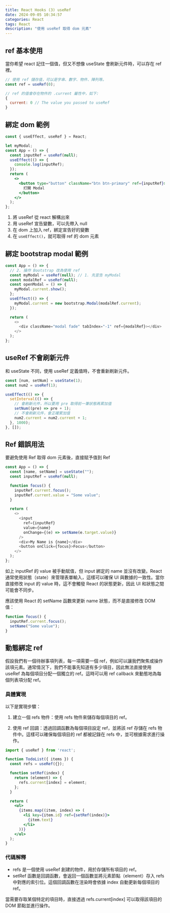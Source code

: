 ```yaml
---
title: React Hooks (3) useRef
date: 2024-09-05 10:34:57
categories: React
tags: React
description: "使用 useRef 取得 dom 元素"
---
```


## ref 基本使用

當你希望 react 記住一個值，但又不想像 useState 會刷新元件時，可以存在 ref 裡。

``` js
// 使用 ref 儲存值，可以是字串、數字、物件、陣列等。
const ref = useRef(0);

// ref 的值會存在物件的 .current 屬性中，如下:
{ 
  current: 0 // The value you passed to useRef
}
```

## 綁定 dom 範例

```jsx
const { useEffect, useRef } = React;

let myModal;
const App = () => {
  const inputRef = useRef(null);
  useEffect(() => {
    console.log(inputRef);
  });
  return (
    <>
      <button type="button" className="btn btn-primary" ref={inputRef}>
        打開 Modal
      </button>
    </>
  );
};
```

1. 將 useRef 從 react 解構出來
2. 用 useRef 宣告變數，可以先帶入 null
3. 在 dom 上加入 ref，綁定宣告好的變數
4. 在 `useEffect()`，就可取得 ref 的 dom 元素

## 綁定 bootstrap modal 範例

```js
const App = () => {
  // 2. 操作 Bootstrap 改為使用 ref
  const myModal = useRef(null); // 1. 先宣告 myModal
  const modalRef = useRef(null);
  const openModal = () => {
    myModal.current.show();
  };
  useEffect(() => {
    myModal.current = new bootstrap.Modal(modalRef.current);
  });

  return (
    <>
      <div className="modal fade" tabIndex="-1" ref={modalRef}></div>
    </>
  );
};
```

## useRef 不會刷新元件

和 useState 不同，使用 useRef 定義值時，不會重新刷新元件。

```js
const [num, setNum] = useState(1);
const num2 = useRef(1);

useEffect(() => {
  setInterval(() => {
    // 會刷新元件，所以要用 pre 取得前一筆狀態再累加值
    setNum((pre) => pre + 1);
    // 不會刷新元件，會正確累加值
    num2.current = num2.current + 1;
  }, 1000);
}, []);
```

## Ref 錯誤用法

要避免使用 Ref 取得 dom 元素後，直接賦予值到 Ref

```js
const App = () => {
  const [name, setName] = useState("");
  const inputRef = useRef(null);

  function focus() {
    inputRef.current.focus();
    inputRef.current.value = "Some value";
  }

  return (
    <>
      <input
        ref={inputRef}
        value={name}
        onChange={(e) => setName(e.target.value)}
      />
      <div>My Name is {name}</div>
      <button onClick={focus}>Focus</button>
    </>
  );
};
```

如上 inputRef 的 value 被手動賦值，但 input 綁定的 name 並沒有改變。React 通常使用狀態（state）來管理表單輸入，這樣可以確保 UI 與數據的一致性。當你直接修改 input 的 value 時，這不會觸發 React 的狀態更新，因此 UI 和狀態之間可能會不同步。

應該使用 React 的 setName 函數來更新 name 狀態，而不是直接修改 DOM 值：

```js
function focus() {
  inputRef.current.focus();
  setName("Some value");
}
```

## 動態綁定 ref

假設我們有一個待辦事項列表，每一項需要一個 ref，例如可以讓我們聚焦或操作該項元素。通常情況下，我們不能事先知道有多少項目，因此無法直接使用 useRef 為每個項目分配一個獨立的 ref。這時可以用 ref callback 來動態地為每個列表項分配 ref。

### 具體實現

以下是實現步驟：

1. 建立一個 refs 物件：使用 refs 物件來儲存每個項目的 ref。

2. 使用 ref 回調：透過回調函數為每個項目設定 ref，並將該 ref 存儲在 refs 物件中。這樣可以確保每個項目的 ref 都被記錄在 refs 中，並可根據需求進行操作。

``` jsx
import { useRef } from 'react';

function TodoList({ items }) {
  const refs = useRef({});

  function setRef(index) {
    return (element) => {
      refs.current[index] = element;
    };
  }

  return (
    <ul>
      {items.map((item, index) => (
        <li key={item.id} ref={setRef(index)}>
          {item.text}
        </li>
      ))}
    </ul>
  );
}
```

### 代碼解釋

- refs 是一個使用 useRef 創建的物件，用於存儲所有項目的 ref。
- setRef 函數是回調函數，會返回一個函數並將元素節點（element）存入 refs 中對應的索引位。這個回調函數在渲染時會依據 index 自動更新每個項目的 ref。

當需要存取某個特定的項目時，直接透過 refs.current[index] 可以取得該項目的 DOM 節點並進行操作。

